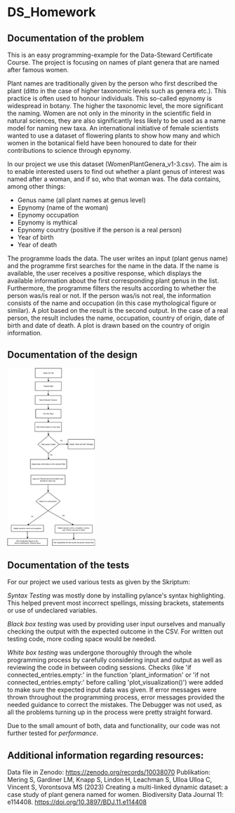 # DS_Homework

## Documentation of the problem
This is an easy programming-example for the Data-Steward Certificate Course. 
The project is focusing on names of plant genera that are named after famous women. 

Plant names are traditionally given by the person who first described the plant (ditto in the case of higher taxonomic levels such as genera etc.). This practice is often used to honour individuals. This so-called epynomy is widespread in botany. The higher the taxonomic level, the more significant the naming. Women are not only in the minority in the scientific field in natural sciences, they are also significantly less likely to be used as a name model for naming new taxa. 
An international initiative of female scientists wanted to use a dataset of flowering plants to show how many and which women in the botanical field have been honoured to date for their contributions to science through epynomy. 

In our project we use this dataset (WomenPlantGenera_v1-3.csv). The aim is to enable interested users to find out whether a plant genus of interest was named after a woman, and if so, who that woman was.
The data contains, among other things:
- Genus name (all plant names at genus level)
- Epynomy (name of the woman)
- Epynomy occupation 
- Epynomy is mythical 
- Epynomy country (positive if the person is a real person)
- Year of birth
- Year of death

The programme loads the data. The user writes an input (plant genus name) and the programme first searches for the name in the data. If the name is available, the user receives a positive response, which displays the available information about the first corresponding plant genus in the list.
Furthermore, the programme filters the results according to whether the person was/is real or not. If the person was/is not real, the information consists of the name and occupation (in this case mythological figure or similar). A plot based on the result is the second output. 
In the case of a real person, the result includes the name, occupation, country of origin, date of birth and date of death. A plot is drawn based on the country of origin information.


<!---->

## Documentation of the design
<img src="Eponyms_FlowDia.png" alt="Diagram" width="200">

## Documentation of the tests
For our project we used various tests as given by the Skriptum:

*Syntax Testing* was mostly done by installing pylance's syntax highlighting. This helped prevent most incorrect spellings, missing brackets, statements or use of undeclared variables.

*Black box testing* was used by providing user input ourselves and manually checking the output with the expected outcome in the CSV. For written out testing code, more coding space would be needed.

*White box testing* was undergone thoroughly through the whole programming process by carefully considering input and output as well as reviewing the code in between coding sessions. Checks (like 'if connected_entries.empty:' in the function 'plant_information' or 'if not connected_entries.empty:' before calling 'plot_visualization()') were added to make sure the expected input data was given. If error messages were thrown throughout the programming process, error messages provided the needed guidance to correct the mistakes. The Debugger was not used, as all the problems turning up in the process were pretty straight forward. 

Due to the small amount of both, data and functionality, our code was not further tested for *performance*.


## Additional information regarding resources:
Data file in Zenodo:
https://zenodo.org/records/10038070
Publikation:
Mering S, Gardiner LM, Knapp S, Lindon H, Leachman S, Ulloa Ulloa C, Vincent S, Vorontsova MS (2023) Creating a multi-linked dynamic dataset: a case study of plant genera named for women. Biodiversity Data Journal 11: e114408. https://doi.org/10.3897/BDJ.11.e114408